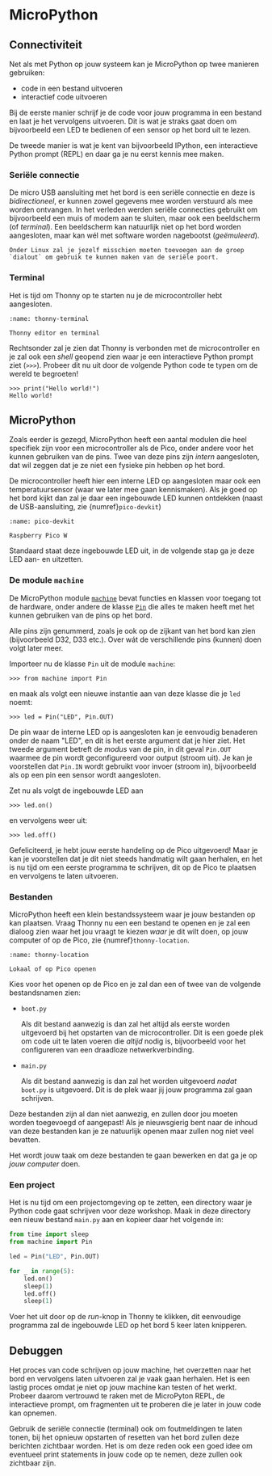 # MicroPython

## Connectiviteit

Net als met Python op jouw systeem kan je MicroPython op twee manieren gebruiken:

-   code in een bestand uitvoeren
-   interactief code uitvoeren

Bij de eerste manier schrijf je de code voor jouw programma in een bestand en laat je het vervolgens uitvoeren. Dit is wat je straks gaat doen om bijvoorbeeld een LED te bedienen of een sensor op het bord uit te lezen.

De tweede manier is wat je kent van bijvoorbeeld IPython, een interactieve Python prompt (REPL) en daar ga je nu eerst kennis mee maken.

### Seriële connectie

De micro USB aansluiting met het bord is een seriële connectie en deze is *bidirectioneel*, er kunnen zowel gegevens mee worden verstuurd als mee worden ontvangen. In het verleden werden seriële connecties gebruikt om bijvoorbeeld een muis of modem aan te sluiten, maar ook een beeldscherm (of *terminal*). Een beeldscherm kan natuurlijk niet op het bord worden aangesloten, maar kan wél met software worden nagebootst (*geëmuleerd*).

```{important}
Onder Linux zal je jezelf misschien moeten toevoegen aan de groep `dialout` om gebruik te kunnen maken van de seriële poort.
```

### Terminal

Het is tijd om Thonny op te starten nu je de microcontroller hebt aangesloten.


```{figure} ../images/thonny_1.png
:name: thonny-terminal

Thonny editor en terminal
```

Rechtsonder zal je zien dat Thonny is verbonden met de microcontroller en je zal ook een *shell* geopend zien waar je een interactieve Python prompt ziet (`>>>`). Probeer dit nu uit door de volgende Python code te typen om de wereld te begroeten!

```console
>>> print("Hello world!")
Hello world!
```

## MicroPython

Zoals eerder is gezegd, MicroPython heeft een aantal modulen die heel specifiek zijn voor een microcontroller als de Pico, onder andere voor het kunnen gebruiken van de pins. Twee van deze pins zijn *intern* aangesloten, dat wil zeggen dat je ze niet een fysieke pin hebben op het bord.

De microcontroller heeft hier een interne LED op aangesloten maar ook een temperatuursensor (waar we later mee gaan kennismaken). Als je goed op het bord kijkt dan zal je daar een ingebouwde LED kunnen ontdekken (naast de USB-aansluiting, zie {numref}`pico-devkit`)

```{figure} ../circuits/pico_w.png
:name: pico-devkit

Raspberry Pico W
```

Standaard staat deze ingebouwde LED uit, in de volgende stap ga je deze LED aan- en uitzetten.

### De module `machine`

De MicroPython module [`machine`](https://docs.micropython.org/en/v1.9.3/wipy/library/machine.html) bevat functies en klassen voor toegang tot de hardware, onder andere de klasse [`Pin`](https://docs.micropython.org/en/v1.9.3/wipy/library/machine.Pin.html) die alles te maken heeft met het kunnen gebruiken van de pins op het bord.

Alle pins zijn genummerd, zoals je ook op de zijkant van het bord kan zien (bijvoorbeeld D32, D33 etc.). Over wát de verschillende pins (kunnen) doen volgt later meer.

Importeer nu de klasse `Pin` uit de module `machine`:

```text
>>> from machine import Pin
```

en maak als volgt een nieuwe instantie aan van deze klasse die je `led` noemt:

```text
>>> led = Pin("LED", Pin.OUT)
```

De pin waar de interne LED op is aangesloten kan je eenvoudig benaderen onder de naam "LED", en dit is het eerste argument dat je hier ziet. Het tweede argument betreft de *modus* van de pin, in dit geval `Pin.OUT` waarmee de pin wordt geconfigureerd voor output (stroom uit). Je kan je voorstellen dat `Pin.IN` wordt gebruikt voor invoer (stroom in), bijvoorbeeld als op een pin een sensor wordt aangesloten.

Zet nu als volgt de ingebouwde LED aan

```text
>>> led.on()
```

en vervolgens weer uit:

```text
>>> led.off()
```

Gefeliciteerd, je hebt jouw eerste handeling op de Pico uitgevoerd! Maar je kan je voorstellen dat je dit niet steeds handmatig wilt gaan herhalen, en het is nu tijd om een eerste programma te schrijven, dit op de Pico te plaatsen en vervolgens te laten uitvoeren.

### Bestanden

MicroPython heeft een klein bestandssysteem waar je jouw bestanden op kan plaatsen. Vraag Thonny nu een een bestand te openen en je zal een dialoog zien waar het jou vraagt te kiezen *waar* je dit wilt doen, op jouw computer of op de Pico, zie {numref}`thonny-location`.

```{figure} ../images/thonny_2.png
:name: thonny-location

Lokaal of op Pico openen
```

Kies voor het openen op de Pico en je zal dan een of twee van de volgende bestandsnamen zien:

-   `boot.py`

    Als dit bestand aanwezig is dan zal het altijd als eerste worden uitgevoerd bij het opstarten van de microcontroller. Dit is een goede plek om code uit te laten voeren die *altijd* nodig is, bijvoorbeeld voor het configureren van een draadloze netwerkverbinding.

-   `main.py`

    Als dit bestand aanwezig is dan zal het worden uitgevoerd *nadat* `boot.py` is uitgevoerd. Dit is de plek waar jij jouw programma zal gaan schrijven.

Deze bestanden zijn al dan niet aanwezig, en zullen door jou moeten worden toegevoegd of aangepast! Als je nieuwsgierig bent naar de inhoud van deze bestanden kan je ze natuurlijk openen maar zullen nog niet veel bevatten.

Het wordt jouw taak om deze bestanden te gaan bewerken en dat ga je op *jouw computer* doen.

### Een project

Het is nu tijd om een projectomgeving op te zetten, een directory waar je Python code gaat schrijven voor deze workshop. Maak in deze directory een nieuw bestand `main.py` aan en kopieer daar het volgende in:

```python
from time import sleep
from machine import Pin

led = Pin("LED", Pin.OUT)

for _ in range(5):
    led.on()
    sleep(1)
    led.off()
    sleep(1)
```

Voer het uit door op de *run*-knop in Thonny te klikken, dit eenvoudige programma zal de ingebouwde LED op het bord 5 keer laten knipperen.

## Debuggen

Het proces van code schrijven op jouw machine, het overzetten naar het bord en vervolgens laten uitvoeren zal je vaak gaan herhalen. Het is een lastig proces omdat je niet op jouw machine kan testen of het werkt. Probeer daarom vertrouwd te raken met de MicroPyton REPL, de interactieve prompt, om fragmenten uit te proberen die je later in jouw code kan opnemen.

Gebruik de seriële connectie (terminal) ook om foutmeldingen te laten tonen, bij het opnieuw opstarten of resetten van het bord zullen deze berichten zichtbaar worden. Het is om deze reden ook een goed idee om eventueel print statements in jouw code op te nemen, deze zullen ook zichtbaar zijn.
